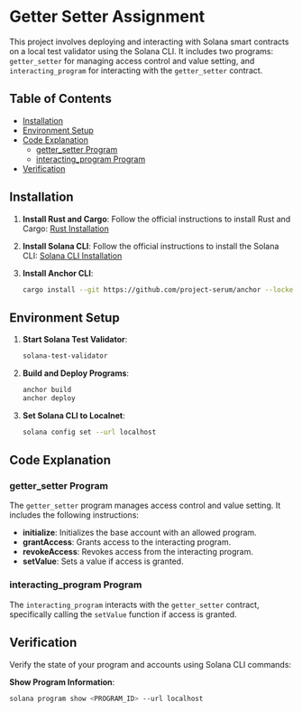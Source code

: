 # Getter Setter Assignment

This project involves deploying and interacting with Solana smart contracts on a local test validator using the Solana CLI. It includes two programs: `getter_setter` for managing access control and value setting, and `interacting_program` for interacting with the `getter_setter` contract.

## Table of Contents

- [Installation](#installation)
- [Environment Setup](#environment-setup)
- [Code Explanation](#code-explanation)
  - [getter_setter Program](#getter_setter-program)
  - [interacting_program Program](#interacting_program-program)
- [Verification](#verification)

## Installation

1. **Install Rust and Cargo**: Follow the official instructions to install Rust and Cargo: [Rust Installation](https://www.rust-lang.org/learn/get-started)

2. **Install Solana CLI**: Follow the official instructions to install the Solana CLI: [Solana CLI Installation](https://docs.solana.com/cli/install-solana-cli-tools)

3. **Install Anchor CLI**:
    ```bash
    cargo install --git https://github.com/project-serum/anchor --locked anchor-cli
    ```

## Environment Setup

1. **Start Solana Test Validator**:
    ```bash
    solana-test-validator
    ```

2. **Build and Deploy Programs**:
    ```bash
    anchor build
    anchor deploy
    ```

3. **Set Solana CLI to Localnet**:
    ```bash
    solana config set --url localhost
    ```

## Code Explanation

### getter_setter Program

The `getter_setter` program manages access control and value setting. It includes the following instructions:
- **initialize**: Initializes the base account with an allowed program.
- **grantAccess**: Grants access to the interacting program.
- **revokeAccess**: Revokes access from the interacting program.
- **setValue**: Sets a value if access is granted.

### interacting_program Program

The `interacting_program` interacts with the `getter_setter` contract, specifically calling the `setValue` function if access is granted.

## Verification

Verify the state of your program and accounts using Solana CLI commands:

**Show Program Information**:

```bash
solana program show <PROGRAM_ID> --url localhost
